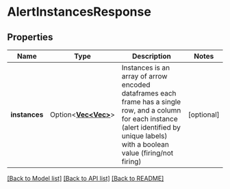 # AlertInstancesResponse

## Properties

Name | Type | Description | Notes
------------ | ------------- | ------------- | -------------
**instances** | Option<[**Vec<Vec<i32>>**](Vec.md)> | Instances is an array of arrow encoded dataframes each frame has a single row, and a column for each instance (alert identified by unique labels) with a boolean value (firing/not firing) | [optional]

[[Back to Model list]](../README.md#documentation-for-models) [[Back to API list]](../README.md#documentation-for-api-endpoints) [[Back to README]](../README.md)


